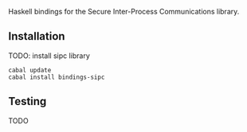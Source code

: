 Haskell bindings for the Secure Inter-Process Communications library.

Installation
------------

TODO: install sipc library

    cabal update
    cabal install bindings-sipc

Testing
-------

TODO
